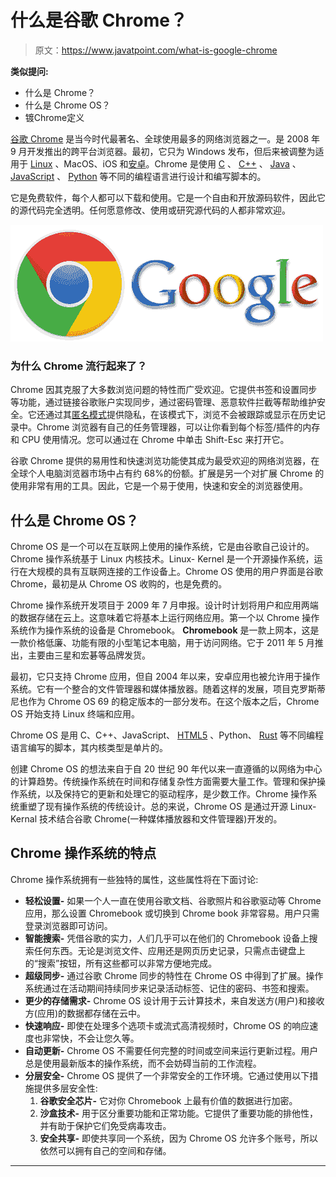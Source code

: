 # 什么是谷歌 Chrome？

> 原文：<https://www.javatpoint.com/what-is-google-chrome>

**类似提问:**

*   什么是 Chrome？
*   什么是 Chrome OS？
*   镀Chrome定义

[谷歌 Chrome](https://www.javatpoint.com/google-chrome) 是当今时代最著名、全球使用最多的网络浏览器之一。是 2008 年 9 月开发推出的跨平台浏览器。最初，它只为 Windows 发布，但后来被调整为适用于 [Linux](https://www.javatpoint.com/linux-tutorial) 、MacOS、iOS 和[安卓](https://www.javatpoint.com/android-tutorial)。Chrome 是使用 [C](https://www.javatpoint.com/c-programming-language-tutorial) 、 [C++](https://www.javatpoint.com/cpp-tutorial) 、 [Java](https://www.javatpoint.com/java-tutorial) 、 [JavaScript](https://www.javatpoint.com/javascript-tutorial) 、 [Python](https://www.javatpoint.com/python-tutorial) 等不同的编程语言进行设计和编写脚本的。

它是免费软件，每个人都可以下载和使用。它是一个自由和开放源码软件，因此它的源代码完全透明。任何愿意修改、使用或研究源代码的人都非常欢迎。

![What is Google Chrome](img/aaa32ef7daae5595f606c8d3b6c2d996.png)

### 为什么 Chrome 流行起来了？

Chrome 因其克服了大多数浏览问题的特性而广受欢迎。它提供书签和设置同步等功能，通过链接谷歌账户实现同步，通过密码管理、恶意软件拦截等帮助维护安全。它还通过其[匿名模式](https://www.javatpoint.com/incognito-mode)提供隐私，在该模式下，浏览不会被跟踪或显示在历史记录中。Chrome 浏览器有自己的任务管理器，可以让你看到每个标签/插件的内存和 CPU 使用情况。您可以通过在 Chrome 中单击 Shift-Esc 来打开它。

谷歌 Chrome 提供的易用性和快速浏览功能使其成为最受欢迎的网络浏览器，在全球个人电脑浏览器市场中占有约 68%的份额。扩展是另一个对扩展 Chrome 的使用非常有用的工具。因此，它是一个易于使用，快速和安全的浏览器使用。

## 什么是 Chrome OS？

Chrome OS 是一个可以在互联网上使用的操作系统，它是由谷歌自己设计的。Chrome 操作系统基于 Linux 内核技术。Linux- Kernel 是一个开源操作系统，运行在大规模的具有互联网连接的工作设备上。Chrome OS 使用的用户界面是谷歌 Chrome，最初是从 Chrome OS 收购的，也是免费的。

Chrome 操作系统开发项目于 2009 年 7 月申报。设计时计划将用户和应用两端的数据存储在云上。这意味着它将基本上运行网络应用。第一个以 Chrome 操作系统作为操作系统的设备是 Chromebook。 **Chromebook** 是一款上网本，这是一款价格低廉、功能有限的小型笔记本电脑，用于访问网络。它于 2011 年 5 月推出，主要由三星和宏碁等品牌发货。

最初，它只支持 Chrome 应用，但自 2004 年以来，安卓应用也被允许用于操作系统。它有一个整合的文件管理器和媒体播放器。随着这样的发展，项目克罗斯蒂尼也作为 Chrome OS 69 的稳定版本的一部分发布。在这个版本之后，Chrome OS 开始支持 Linux 终端和应用。

Chrome OS 是用 C、C++、JavaScript、 [HTML5](https://www.javatpoint.com/html5-tutorial) 、Python、 [Rust](https://www.javatpoint.com/rust-tutorial) 等不同编程语言编写的脚本，其内核类型是单片的。

创建 Chrome OS 的想法来自于自 20 世纪 90 年代以来一直遵循的以网络为中心的计算趋势。传统操作系统在时间和存储复杂性方面需要大量工作。管理和保护操作系统，以及保持它的更新和处理它的驱动程序，是少数工作。Chrome 操作系统重塑了现有操作系统的传统设计。总的来说，Chrome OS 是通过开源 Linux- Kernal 技术结合谷歌 Chrome(一种媒体播放器和文件管理器)开发的。

## Chrome 操作系统的特点

Chrome 操作系统拥有一些独特的属性，这些属性将在下面讨论:

*   **轻松设置-** 如果一个人一直在使用谷歌文档、谷歌照片和谷歌驱动等 Chrome 应用，那么设置 Chromebook 或切换到 Chrome book 非常容易。用户只需登录浏览器即可访问。
*   **智能搜索-** 凭借谷歌的实力，人们几乎可以在他们的 Chromebook 设备上搜索任何东西。无论是浏览文件、应用还是网页历史记录，只需点击键盘上的“搜索”按钮，所有这些都可以非常方便地完成。
*   **超级同步-** 通过谷歌 Chrome 同步的特性在 Chrome OS 中得到了扩展。操作系统通过在活动期间持续同步来记录活动标签、记住的密码、书签和搜索。
*   **更少的存储需求-** Chrome OS 设计用于云计算技术，来自发送方(用户)和接收方(应用)的数据都存储在云中。
*   **快速响应-** 即使在处理多个选项卡或流式高清视频时，Chrome OS 的响应速度也非常快，不会让您久等。
*   **自动更新-** Chrome OS 不需要任何完整的时间或空间来运行更新过程。用户总是使用最新版本的操作系统，而不会妨碍当前的工作流程。
*   **分层安全-** Chrome OS 提供了一个非常安全的工作环境。它通过使用以下措施提供多层安全性:
    1.  **谷歌安全芯片-** 它对你 Chromebook 上最有价值的数据进行加密。
    2.  **沙盒技术-** 用于区分重要功能和正常功能。它提供了重要功能的排他性，并有助于保护它们免受病毒攻击。
    3.  **安全共享-** 即使共享同一个系统，因为 Chrome OS 允许多个账号，所以依然可以拥有自己的空间和存储。

* * *